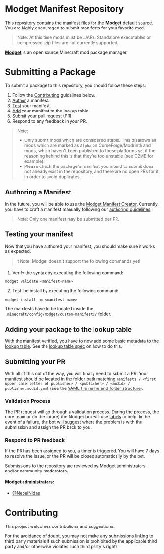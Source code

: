 # Modget Manifest Repository
This repository contains the manifest files for the **Modget** default source. You are highly encouraged to submit manifests for your favorite mod.
> Note: At this time mods must be .JARs. Standalone executables or compressed .zip files are not currently supported.

[**Modget**](https://github.com/ReviversMC/modget) is an open source Minecraft mod package manager.


# Submitting a Package
To submit a package to this repository, you should follow these steps:
1. Follow the [Contributing](#contributing) guidelines below.
2. [Author](#authoring-a-manifest) a manifest.
3. [Test](#testing-your-manifest) your manifest.
4. [Add](#adding-your-package-to-the-lookup-table) your manifest to the lookup table.
5. [Submit](#submitting-your-pr) your pull request (PR).
6. Respond to any feedback in your PR.

> Note: 
> - Only submit mods which are considered stable. This disallows all mods which are marked as `Alpha` on CurseForge/Modrinth and mods, which haven't been published to these platforms yet if the reasoning behind this is that they're too unstable (see C2ME for example).
> - Please check the package's manifest you intend to submit does not already exist in the repository, and there are no open PRs for it in order to avoid duplicates.

## Authoring a Manifest
In the future, you will be able to use the [Modget Manifest Creator](https://github.com/ReviversMC/modget-create). Currently, you have to craft a manifest manually following our [authoring guidelines](AUTHORING_MANIFESTS.md).

> Note: Only one manifest may be submitted per PR.

## Testing your manifest
Now that you have authored your manifest, you should make sure it works as expected.

> ❗ Note: Modget doesn't support the following commands yet!

1. Verify the syntax by executing the following command:
```
modget validate <manifest-name>
```

2. Test the install by executing the following command:
```
modget install -m <manifest-name>
```
The manifests have to be located inside the `.minecraft/config/modget/custom-manifests/` folder.

## Adding your package to the lookup table
With the manifest verified, you have to now add some basic metadata to the [lookup table](./lookup-table.yaml). See the [lookup table spec](./doc/lookup-table-spec-v2.md) on how to do this.

## Submitting your PR
With all of this out of the way, you will finally need to submit a PR. Your manifest should be located in the folder path matching `manifests / <first upper case letter of publisher> / <publisher> / <modid> / publisher.modid.yaml` (see the [YAML file name and folder structure](./doc/manifest-spec-v3.md#yaml-file-name-and-folder-structure)).

### Validation Process
The PR request will go through a validation process. During the process, the core team or (in the future) the Modget bot will use [labels](https://docs.microsoft.com/windows/package-manager/package/winget-validation#pull-request-labels) to help. In the event of a failure, the bot will suggest where the problem is with the submission and assign the PR back to you.

### Respond to PR feedback
If the PR has been assigned to you, a timer is triggered. You will have 7 days to resolve the issue, or the PR will be closed automatically by the bot.

Submissions to the repository are reviewed by Modget administrators and/or community moderators.

#### Modget administrators:
- [@NebelNidas](https://github.com/NebelNidas)

<!-- #### Community administrators:
- ... -->


# Contributing
This project welcomes contributions and suggestions.

For the avoidance of doubt, you may not make any submissions linking to third party materials if such submission is prohibited by the applicable third party and/or otherwise violates such third party's rights.
